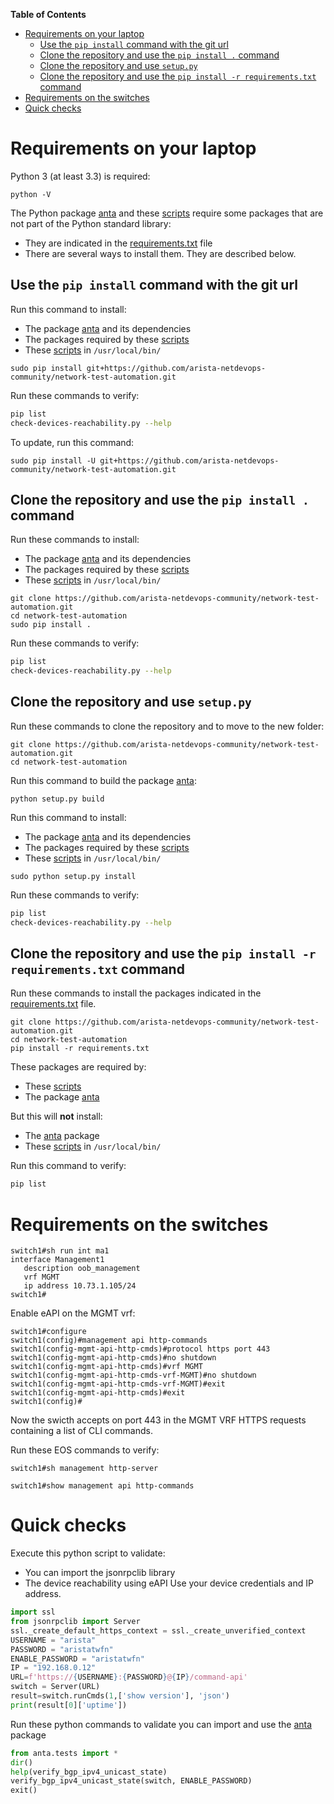 **Table of Contents**

- [Requirements on your laptop](#requirements-on-your-laptop)
  - [Use the `pip install` command with the git url](#use-the-pip-install-command-with-the-git-url)
  - [Clone the repository and use the `pip install .` command](#clone-the-repository-and-use-the-pip-install--command)
  - [Clone the repository and use `setup.py`](#clone-the-repository-and-use-setuppy)
  - [Clone the repository and use the `pip install -r requirements.txt` command](#clone-the-repository-and-use-the-pip-install--r-requirementstxt-command)
- [Requirements on the switches](#requirements-on-the-switches)
- [Quick checks](#quick-checks)

# Requirements on your laptop

Python 3 (at least 3.3) is required:

```shell
python -V
```

The Python package [anta](../anta) and these [scripts](../scripts) require some packages that are not part of the Python standard library:  

- They are indicated in the [requirements.txt](../requirements.txt) file
- There are several ways to install them. They are described below.

## Use the `pip install` command with the git url  

Run this command to install:

- The package [anta](../anta) and its dependencies
- The packages required by these [scripts](../scripts)  
- These [scripts](../scripts) in `/usr/local/bin/`
  
```shell
sudo pip install git+https://github.com/arista-netdevops-community/network-test-automation.git
```

Run these commands to verify:

```bash
pip list
check-devices-reachability.py --help
```

To update, run this command:

```shell
sudo pip install -U git+https://github.com/arista-netdevops-community/network-test-automation.git
```

## Clone the repository and use the `pip install .` command

Run these commands to install:

- The package [anta](../anta) and its dependencies
- The packages required by these [scripts](../scripts)  
- These [scripts](../scripts) in `/usr/local/bin/`

```shell
git clone https://github.com/arista-netdevops-community/network-test-automation.git
cd network-test-automation
sudo pip install .
```

Run these commands to verify:

```bash
pip list
check-devices-reachability.py --help
```

## Clone the repository and use `setup.py`

Run these commands to clone the repository and to move to the new folder:

```shell
git clone https://github.com/arista-netdevops-community/network-test-automation.git
cd network-test-automation
```

Run this command to build the package [anta](../anta):

```shell
python setup.py build
```

Run this command to install:

- The package [anta](../anta) and its dependencies
- The packages required by these [scripts](../scripts)  
- These [scripts](../scripts) in `/usr/local/bin/`

```shell
sudo python setup.py install
```

Run these commands to verify:

```bash
pip list
check-devices-reachability.py --help
```

## Clone the repository and use the `pip install -r requirements.txt` command

Run these commands to install the packages indicated in the [requirements.txt](../requirements.txt) file.  

```shell
git clone https://github.com/arista-netdevops-community/network-test-automation.git
cd network-test-automation
pip install -r requirements.txt
```

These packages are required by:

- These [scripts](../scripts)
- The package [anta](../anta)

But this will **not** install:

- The [anta](../anta) package
- These [scripts](../scripts) in `/usr/local/bin/`

Run this command to verify:

```bash
pip list
```

# Requirements on the switches

```text
switch1#sh run int ma1
interface Management1
   description oob_management
   vrf MGMT
   ip address 10.73.1.105/24
switch1#
```

Enable eAPI on the MGMT vrf:

```text
switch1#configure
switch1(config)#management api http-commands
switch1(config-mgmt-api-http-cmds)#protocol https port 443
switch1(config-mgmt-api-http-cmds)#no shutdown
switch1(config-mgmt-api-http-cmds)#vrf MGMT
switch1(config-mgmt-api-http-cmds-vrf-MGMT)#no shutdown
switch1(config-mgmt-api-http-cmds-vrf-MGMT)#exit
switch1(config-mgmt-api-http-cmds)#exit
switch1(config)#
```

Now the swicth accepts on port 443 in the MGMT VRF HTTPS requests containing a list of CLI commands.

Run these EOS commands to verify:

```text
switch1#sh management http-server
```

```text
switch1#show management api http-commands
```

# Quick checks

Execute this python script to validate:

- You can import the jsonrpclib library
- The device reachability using eAPI
Use your device credentials and IP address.

```python
import ssl
from jsonrpclib import Server
ssl._create_default_https_context = ssl._create_unverified_context
USERNAME = "arista"
PASSWORD = "aristatwfn"
ENABLE_PASSWORD = "aristatwfn"
IP = "192.168.0.12"
URL=f'https://{USERNAME}:{PASSWORD}@{IP}/command-api'
switch = Server(URL)
result=switch.runCmds(1,['show version'], 'json')
print(result[0]['uptime'])
```

Run these python commands to validate you can import and use the [anta](anta) package

```python
from anta.tests import *
dir()
help(verify_bgp_ipv4_unicast_state)
verify_bgp_ipv4_unicast_state(switch, ENABLE_PASSWORD)
exit()
```
